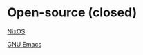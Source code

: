 # Open-source (closed)

[NixOS](https://nixos.org/)

[GNU Emacs](https://www.gnu.org/software/emacs/)
